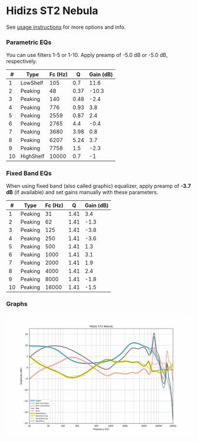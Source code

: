 # Hidizs ST2 Nebula
See [usage instructions](https://github.com/jaakkopasanen/AutoEq#usage) for more options and info.

### Parametric EQs
You can use filters 1-5 or 1-10. Apply preamp of -5.0 dB or -5.0 dB, respectively.

|   # | Type      |   Fc (Hz) |    Q |   Gain (dB) |
|-----|-----------|-----------|------|-------------|
|   1 | LowShelf  |       105 | 0.7  |        11.6 |
|   2 | Peaking   |        48 | 0.37 |       -10.3 |
|   3 | Peaking   |       140 | 0.48 |        -2.4 |
|   4 | Peaking   |       776 | 0.93 |         3.8 |
|   5 | Peaking   |      2559 | 0.87 |         2.4 |
|   6 | Peaking   |      2765 | 4.4  |        -0.4 |
|   7 | Peaking   |      3680 | 3.98 |         0.8 |
|   8 | Peaking   |      6207 | 5.24 |         3.7 |
|   9 | Peaking   |      7758 | 1.5  |        -2.3 |
|  10 | HighShelf |     10000 | 0.7  |        -1   |

### Fixed Band EQs
When using fixed band (also called graphic) equalizer, apply preamp of **-3.7 dB** (if available) and set gains manually with these parameters.

|   # | Type    |   Fc (Hz) |    Q |   Gain (dB) |
|-----|---------|-----------|------|-------------|
|   1 | Peaking |        31 | 1.41 |         3.4 |
|   2 | Peaking |        62 | 1.41 |        -1.3 |
|   3 | Peaking |       125 | 1.41 |        -3.8 |
|   4 | Peaking |       250 | 1.41 |        -3.6 |
|   5 | Peaking |       500 | 1.41 |         1.3 |
|   6 | Peaking |      1000 | 1.41 |         3.1 |
|   7 | Peaking |      2000 | 1.41 |         1.9 |
|   8 | Peaking |      4000 | 1.41 |         2.4 |
|   9 | Peaking |      8000 | 1.41 |        -1.8 |
|  10 | Peaking |     16000 | 1.41 |        -1.5 |

### Graphs
![](./Hidizs%20ST2%20Nebula.png)
